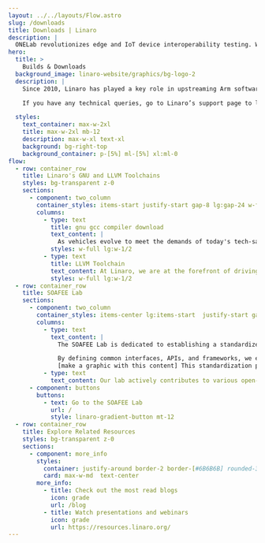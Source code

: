 ```yaml
---
layout: ../../layouts/Flow.astro
slug: /downloads
title: Downloads | Linaro
description: |
  ONELab revolutionizes edge and IoT device interoperability testing. We help Silicon Vendors and Device Makers to conduct continuous interoperability tests among different Operating Systems and Cloud Services.
hero:
  title: >
    Builds & Downloads
  background_image: linaro-website/graphics/bg-logo-2
  description: |
    Since 2010, Linaro has played a key role in upstreaming Arm software, with many of its engineers actively maintaining open source projects. This page provides links to downloads currently produced by Linaro’s engineering teams. 

    If you have any technical queries, go to Linaro’s support page to log a ticket with the Linaro Developer Technical Support team. For any other queries click here.

  styles:
    text_container: max-w-2xl
    title: max-w-2xl mb-12
    description: max-w-xl text-xl
    background: bg-right-top
    background_container: p-[5%] ml-[5%] xl:ml-0
flow:
  - row: container_row
    title: Linaro's GNU and LLVM Toolchains
    styles: bg-transparent z-0
    sections:
      - component: two_column
        container_styles: items-start justify-start gap-8 lg:gap-24 w-full mx-auto text-2xl
        columns:
          - type: text
            title: gnu gcc compiler download
            text_content: |
              As vehicles evolve to meet the demands of today's tech-savvy consumers, automakers are seeking ways to enhance the driving experience with intuitive, interactive features. To meet these expectations and deliver new features profitably, automakers face the challenge of accelerating development while managing dependencies between hardware and software.
            styles: w-full lg:w-1/2
          - type: text
            title: LLVM Toolchain
            text_content: At Linaro, we are at the forefront of driving innovation in the automotive industry. Our Automotive and SOAFEE (Standardized Open Architecture for Embedded Edge) Lab is dedicated to advancing the development of cutting-edge technologies and solutions for the automotive sector. With our expertise in open-source software and collaborative engineering, we are shaping the future of automotive systems and enabling the next generation of connected and autonomous vehicles.
            styles: w-full lg:w-1/2
  - row: container_row
    title: SOAFEE Lab
    sections:
      - component: two_column
        container_styles: items-center lg:items-start  justify-start gap-8 lg:gap-24 w-full mx-auto text-2xl
        columns:
          - type: text
            text_content: |
              The SOAFEE Lab is dedicated to establishing a standardized open architecture for embedded edge computing in the automotive domain.

              By defining common interfaces, APIs, and frameworks, we enable interoperability between hardware and software components, facilitating seamless integration and compatibility across different automotive platforms.
              [make a graphic with this content] This standardization promotes modularity, scalability, and reusability, allowing automotive manufacturers to build flexible and future-proof systems.
          - type: text
            text_content: Our lab actively contributes to various open-source projects and communities, collaborating with industry leaders, automakers, and technology providers to develop robust and secure automotive software stacks. By leveraging open-source technologies, we enable faster time-to-market, reduced development costs, and increased transparency in the automotive ecosystem
      - component: buttons
        buttons:
          - text: Go to the SOAFEE Lab
            url: /
            style: linaro-gradient-button mt-12
  - row: container_row
    title: Explore Related Resources
    styles: bg-transparent z-0
    sections:
      - component: more_info
        styles:
          container: justify-around border-2 border-[#6B6B6B] rounded-3xl py-10
          card: max-w-md  text-center
        more_info:
          - title: Check out the most read blogs
            icon: grade
            url: /blog
          - title: Watch presentations and webinars
            icon: grade
            url: https://resources.linaro.org/
---
```

